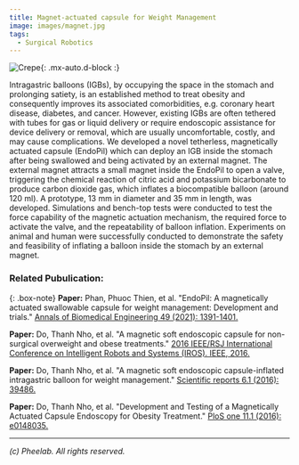 ```yaml
---
title: Magnet-actuated capsule for Weight Management
image: images/magnet.jpg
tags:
  - Surgical Robotics
---
```

![Crepe](https://pheelab.github.io/images/magnet.jpg){: .mx-auto.d-block :}

Intragastric balloons (IGBs), by occupying the space in the stomach and prolonging satiety, is an established method to treat obesity and consequently improves its associated comorbidities, e.g. coronary heart disease, diabetes, and cancer. However, existing IGBs are often tethered with tubes for gas or liquid delivery or require endoscopic assistance for device delivery or removal, which are usually uncomfortable, costly, and may cause complications. We developed a novel tetherless, magnetically actuated capsule (EndoPil) which can deploy an IGB inside the stomach after being swallowed and being activated by an external magnet. The external magnet attracts a small magnet inside the EndoPil to open a valve, triggering the chemical reaction of citric acid and potassium bicarbonate to produce carbon dioxide gas, which inflates a biocompatible balloon (around 120 ml). A prototype, 13 mm in diameter and 35 mm in length, was developed. Simulations and bench-top tests were conducted to test the force capability of the magnetic actuation mechanism, the required force to activate the valve, and the repeatability of balloon inflation. Experiments on animal and human were successfully conducted to demonstrate the safety and feasibility of inflating a balloon inside the stomach by an external magnet. 



### Related Pubulication: 

{: .box-note}
**Paper:** Phan, Phuoc Thien, et al. "EndoPil: A magnetically actuated swallowable capsule for weight management: Development and trials." [Annals of Biomedical Engineering 49 (2021): 1391-1401.](https://doi.org/10.1007/s10439-020-02692-w)

**Paper:** Do, Thanh Nho, et al. "A magnetic soft endoscopic capsule for non-surgical overweight and obese treatments."  [2016 IEEE/RSJ International Conference on Intelligent Robots and Systems (IROS). IEEE, 2016.](https://doi.org/10.1109/IROS.2016.7759372)

**Paper:** Do, Thanh Nho, et al. "A magnetic soft endoscopic capsule-inflated intragastric balloon for weight management."  [Scientific reports 6.1 (2016): 39486.](https://www.nature.com/articles/srep39486)

**Paper:** Do, Thanh Nho, et al. "Development and Testing of a Magnetically Actuated Capsule Endoscopy for Obesity Treatment."  [PloS one 11.1 (2016): e0148035.](https://doi.org/10.1371/journal.pone.0148035)

[//]: # (---)

[//]: # (## Gallery)

[//]: # (![Ex-vivo test setup]&#40;https://pheelab.github.io/images/ex-vivo.jpg&#41;)

[//]: # (<center>Figure: Ex-vivo test setup. </center>)


---
*(c)  Pheelab. All rights reserved.*
